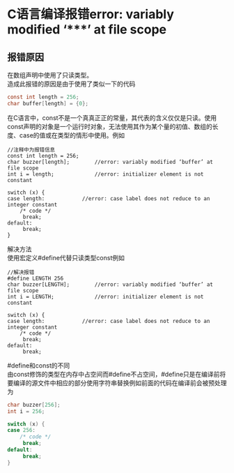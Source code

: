 # C语言编译报错error: variably modified ‘***’ at file scope

## 报错原因
在数组声明中使用了只读类型。  
造成此报错的原因是由于使用了类似一下的代码
```c
const int length = 256;
char buffer[length] = {0};
```
在C语言中，const不是一个真真正正的常量，其代表的含义仅仅是只读。使用const声明的对象是一个运行时对象，无法使用其作为某个量的初值、数组的长度、case的值或在类型的情形中使用。例如
```
//注释中为报错信息
const int length = 256;
char buzzer[length];        //error: variably modified ‘buffer’ at file scope
int i = length;             //error: initializer element is not constant

switch (x) {
case length:            //error: case label does not reduce to an integer constant
	/* code */
	 break;
default:
	 break;
}
```
解决方法  
使用宏定义#define代替只读类型const例如
```
//解决报错
#define LENGTH 256
char buzzer[LENGTH];        //error: variably modified ‘buffer’ at file scope
int i = LENGTH;             //error: initializer element is not constant

switch (x) {
case length:            //error: case label does not reduce to an integer constant
	/* code */
	 break;
default:
	 break;
```
#define和const的不同  
由const修饰的类型在内存中占空间而#define不占空间，#define只是在编译前将要编译的源文件中相应的部分使用字符串替换例如前面的代码在编译前会被预处理为
```c
char buzzer[256];       
int i = 256;            

switch (x) {
case 256:           
	/* code */
	 break;
default:
	 break;
}
```